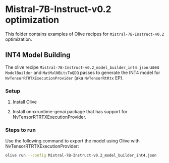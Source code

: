 # Mistral-7B-Instruct-v0.2 optimization

This folder contains examples of Olive recipes for `Mistral-7B-Instruct-v0.2` optimization.

## INT4 Model Building

The olive recipe `Mistral-7B-Instruct-v0.2_model_builder_int4.json` uses `ModelBuilder` and `MatMulNBitsToQDQ` passes to generate the INT4 model for `NvTensorRTRTXExecutionProvider` (aka `NvTensorRtRtx` EP).

### Setup

1. Install Olive

2. Install onnxruntime-genai package that has support for NvTensorRTRTXExecutionProvider.

### Steps to run

Use the following command to export the model using Olive with NvTensorRTRTXExecutionProvider:

```bash
olive run --config Mistral-7B-Instruct-v0.2_model_builder_int4.json
```
